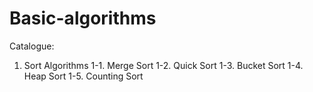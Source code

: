 # Basic-algorithms
Catalogue:

1. Sort Algorithms
  1-1. Merge Sort
  1-2. Quick Sort
  1-3. Bucket Sort
  1-4. Heap Sort
  1-5. Counting Sort
 
    

